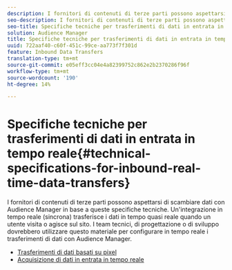 ```yaml
---
description: I fornitori di contenuti di terze parti possono aspettarsi di scambiare dati con  Audience Manager in base a queste specifiche tecniche. Un'integrazione in tempo reale (sincrona) trasferisce i dati in tempo quasi reale quando un utente visita o agisce sul sito. I team tecnici, di progettazione o di sviluppo dovrebbero utilizzare questo materiale per configurare in tempo reale i trasferimenti di dati con  Audience Manager.
seo-description: I fornitori di contenuti di terze parti possono aspettarsi di scambiare dati con  Audience Manager in base a queste specifiche tecniche. Un'integrazione in tempo reale (sincrona) trasferisce i dati in tempo quasi reale quando un utente visita o agisce sul sito. I team tecnici, di progettazione o di sviluppo dovrebbero utilizzare questo materiale per configurare in tempo reale i trasferimenti di dati con  Audience Manager.
seo-title: Specifiche tecniche per trasferimenti di dati in entrata in tempo reale
solution: Audience Manager
title: Specifiche tecniche per trasferimenti di dati in entrata in tempo reale
uuid: 722aaf40-c60f-451c-99ce-aa773f7f301d
feature: Inbound Data Transfers
translation-type: tm+mt
source-git-commit: e05eff3cc04e4a82399752c862e2b2370286f96f
workflow-type: tm+mt
source-wordcount: '190'
ht-degree: 14%

---
```



# Specifiche tecniche per trasferimenti di dati in entrata in tempo reale{#technical-specifications-for-inbound-real-time-data-transfers}

I fornitori di contenuti di terze parti possono aspettarsi di scambiare dati con  Audience Manager in base a queste specifiche tecniche. Un&#39;integrazione in tempo reale (sincrona) trasferisce i dati in tempo quasi reale quando un utente visita o agisce sul sito. I team tecnici, di progettazione o di sviluppo dovrebbero utilizzare questo materiale per configurare in tempo reale i trasferimenti di dati con  Audience Manager.

<!-- c_rt_realtime_intro.xml -->

* [Trasferimenti di dati basati su pixel](/help/using/integration/sending-audience-data/real-time-data-integration/pixel-based-data-transfer.md)
* [Acquisizione di dati in entrata in tempo reale](/help/using/integration/sending-audience-data/real-time-data-integration/real-time-data-transfer.md)